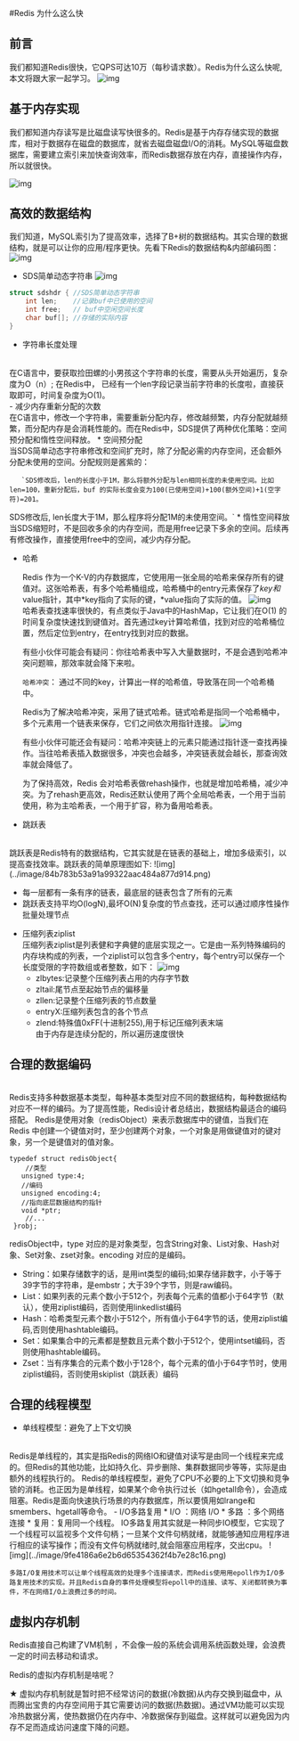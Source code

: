 #Redis 为什么这么快
## 前言
我们都知道Redis很快，它QPS可达10万（每秒请求数）。Redis为什么这么快呢,本文将跟大家一起学习。
![img](../image/f7fbd283391c6c3730d4ddb42349d201.png)
## 基于内存实现
我们都知道内存读写是比磁盘读写快很多的。Redis是基于内存存储实现的数据库，相对于数据存在磁盘的数据库，就省去磁盘磁盘I/O的消耗。MySQL等磁盘数据库，需要建立索引来加快查询效率，而Redis数据存放在内存，直接操作内存，所以就很快。

![img](../image/6d876a4328196e8c1bbcd9e0d7af8991.png)
## 高效的数据结构
我们知道，MySQL索引为了提高效率，选择了B+树的数据结构。其实合理的数据结构，就是可以让你的应用/程序更快。先看下Redis的数据结构&内部编码图：
![img](../image/2f432b77999bd3df8bdfcc2ebcaf41bf.png)
- SDS简单动态字符串
![img](../image/20c142a633e23736e6eb9c02cc01ef65.png)
```c
struct sdshdr { //SDS简单动态字符串
    int len;    //记录buf中已使用的空间
    int free;   // buf中空闲空间长度
    char buf[]; //存储的实际内容
}
```
- 字符串长度处理
<br>
在C语言中，要获取捡田螺的小男孩这个字符串的长度，需要从头开始遍历，复杂度为O（n）; 在Redis中， 已经有一个len字段记录当前字符串的长度啦，直接获取即可，时间复杂度为O(1)。
<br>
- 减少内存重新分配的次数
  <br>
  在C语言中，修改一个字符串，需要重新分配内存，修改越频繁，内存分配就越频繁，而分配内存是会消耗性能的。而在Redis中，SDS提供了两种优化策略：空间预分配和惰性空间释放。
    * 空间预分配
  <br>
  当SDS简单动态字符串修改和空间扩充时，除了分配必需的内存空间，还会额外分配未使用的空间。分配规则是酱紫的：

       `SDS修改后，len的长度小于1M，那么将额外分配与len相同长度的未使用空间。比如len=100，重新分配后，buf 的实际长度会变为100(已使用空间)+100(额外空间)+1(空字符)=201。
  SDS修改后, len长度大于1M，那么程序将分配1M的未使用空间。`
    * 惰性空间释放
      <br>
      当SDS缩短时，不是回收多余的内存空间，而是用free记录下多余的空间。后续再有修改操作，直接使用free中的空间，减少内存分配。


- 哈希
  <br>

    Redis 作为一个K-V的内存数据库，它使用用一张全局的哈希来保存所有的键值对。这张哈希表，有多个哈希桶组成，哈希桶中的entry元素保存了*key和*value指针，其中*key指向了实际的键，*value指向了实际的值。
    ![img](../image/dc9069655990ed070f7666bde8be5d62.png)
    <br>
    哈希表查找速率很快的，有点类似于Java中的HashMap，它让我们在O(1) 的时间复杂度快速找到键值对。首先通过key计算哈希值，找到对应的哈希桶位置，然后定位到entry，在entry找到对应的数据。
  
    有些小伙伴可能会有疑问：你往哈希表中写入大量数据时，不是会遇到哈希冲突问题嘛，那效率就会降下来啦。
  
    `哈希冲突`： 通过不同的key，计算出一样的哈希值，导致落在同一个哈希桶中。
  
    Redis为了解决哈希冲突，采用了链式哈希。链式哈希是指同一个哈希桶中，多个元素用一个链表来保存，它们之间依次用指针连接。
    ![img](../image/73287494655810e6cb5daa156412cd7a.png)
  
    有些小伙伴可能还会有疑问：哈希冲突链上的元素只能通过指针逐一查找再操作。当往哈希表插入数据很多，冲突也会越多，冲突链表就会越长，那查询效率就会降低了。
  
    为了保持高效，Redis 会对哈希表做rehash操作，也就是增加哈希桶，减少冲突。为了rehash更高效，Redis还默认使用了两个全局哈希表，一个用于当前使用，称为主哈希表，一个用于扩容，称为备用哈希表。
- 跳跃表
<br>
跳跃表是Redis特有的数据结构，它其实就是在链表的基础上，增加多级索引，以提高查找效率。跳跃表的简单原理图如下:
![img](../image/84b783b53a91a99322aac484a877d914.png)

   * 每一层都有一条有序的链表，最底层的链表包含了所有的元素
   * 跳跃表支持平均O(logN),最坏O(N)复杂度的节点查找，还可以通过顺序性操作批量处理节点

- 压缩列表ziplist<br>
  压缩列表ziplist是列表健和字典健的底层实现之一。它是由一系列特殊编码的内存块构成的列表，一个ziplist可以包含多个entry，每个entry可以保存一个长度受限的字符数组或者整数，如下：
  ![img](../image/cd1cf0ae5271d038efafcd9d6f31cc15.png)
    * zlbytes:记录整个压缩列表占用的内存字节数
    * zltail:尾节点至起始节点的偏移量
    * zllen:记录整个压缩列表的节点数量
    * entryX:压缩列表包含的各个节点
    * zlend:特殊值0xFF(十进制255),用于标记压缩列表末端
      <br> 
      由于内存是连续分配的，所以遍历速度很快
## 合理的数据编码
<br>
Redis支持多种数据基本类型，每种基本类型对应不同的数据结构，每种数据结构对应不一样的编码。为了提高性能，Redis设计者总结出，数据结构最适合的编码搭配。
Redis是使用对象（redisObject）来表示数据库中的键值，当我们在 Redis 中创建一个键值对时，至少创建两个对象，一个对象是用做键值对的键对象，另一个是键值对的值对象。

```
typedef struct redisObject{
    //类型
   unsigned type:4;
   //编码
   unsigned encoding:4;
   //指向底层数据结构的指针
   void *ptr;
    //...
 }robj;
```
redisObject中，type 对应的是对象类型，包含String对象、List对象、Hash对象、Set对象、zset对象。encoding 对应的是编码。
<br>
* String：如果存储数字的话，是用int类型的编码;如果存储非数字，小于等于39字节的字符串，是embstr；大于39个字节，则是raw编码。
* List：如果列表的元素个数小于512个，列表每个元素的值都小于64字节（默认），使用ziplist编码，否则使用linkedlist编码
* Hash：哈希类型元素个数小于512个，所有值小于64字节的话，使用ziplist编码,否则使用hashtable编码。
* Set：如果集合中的元素都是整数且元素个数小于512个，使用intset编码，否则使用hashtable编码。
* Zset：当有序集合的元素个数小于128个，每个元素的值小于64字节时，使用ziplist编码，否则使用skiplist（跳跃表）编码

## 合理的线程模型
- 单线程模型：避免了上下文切换
<br>
Redis是单线程的，其实是指Redis的网络IO和键值对读写是由同一个线程来完成的。但Redis的其他功能，比如持久化、异步删除、集群数据同步等等，实际是由额外的线程执行的。
<bar>
Redis的单线程模型，避免了CPU不必要的上下文切换和竞争锁的消耗。也正因为是单线程，如果某个命令执行过长（如hgetall命令），会造成阻塞。Redis是面向快速执行场景的内存数据库，所以要慎用如lrange和smembers、hgetall等命令。
- I/O多路复用
* I/O ：网络 I/O
* 多路 ：多个网络连接
* 复用：复用同一个线程。
IO多路复用其实就是一种同步IO模型，它实现了一个线程可以监视多个文件句柄；一旦某个文件句柄就绪，就能够通知应用程序进行相应的读写操作；而没有文件句柄就绪时,就会阻塞应用程序，交出cpu。
![img](../image/9fe4186a6e2b6d65354362f4b7e28c16.png)

`多路I/O复用技术可以让单个线程高效的处理多个连接请求，而Redis使用用epoll作为I/O多路复用技术的实现。并且Redis自身的事件处理模型将epoll中的连接、读写、关闭都转换为事件，不在网络I/O上浪费过多的时间。`
## 虚拟内存机制
Redis直接自己构建了VM机制 ，不会像一般的系统会调用系统函数处理，会浪费一定的时间去移动和请求。

Redis的虚拟内存机制是啥呢？

★ 虚拟内存机制就是暂时把不经常访问的数据(冷数据)从内存交换到磁盘中，从而腾出宝贵的内存空间用于其它需要访问的数据(热数据)。通过VM功能可以实现冷热数据分离，使热数据仍在内存中、冷数据保存到磁盘。这样就可以避免因为内存不足而造成访问速度下降的问题。